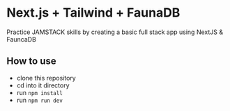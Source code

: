 # Next.js + Tailwind + FaunaDB

Practice JAMSTACK skills by creating a basic full stack app using NextJS & FauncaDB

## How to use

- clone this repository
- cd into it directory
- run `npm install`
- run `npm run dev`
